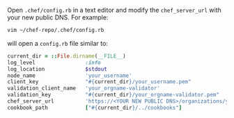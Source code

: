 Open `.chef/config.rb` in a text editor and modify the `chef_server_url`
with your new public DNS. For example:

``` bash
vim ~/chef-repo/.chef/config.rb
```

will open a `config.rb` file similar to:

``` ruby
current_dir = ::File.dirname(__FILE__)
log_level                :info
log_location             $stdout
node_name                'your_username'
client_key               "#{current_dir}/your_username.pem"
validation_client_name   'your_orgname-validator'
validation_key           "#{current_dir}/your_orgname-validator.pem"
chef_server_url          'https://<YOUR NEW PUBLIC DNS>/organizations/your_org'
cookbook_path            ["#{current_dir}/../cookbooks"]
```